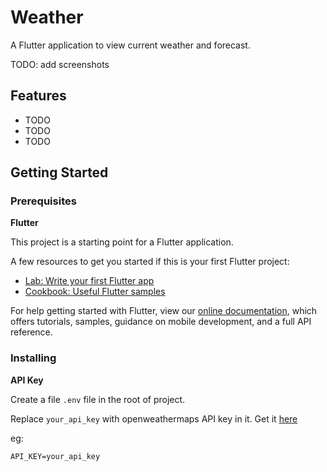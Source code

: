 # Weather

A Flutter application to view current weather and forecast.

TODO: add screenshots

## Features
- TODO
- TODO
- TODO

## Getting Started

### Prerequisites

**Flutter**

This project is a starting point for a Flutter application.

A few resources to get you started if this is your first Flutter project:

- [Lab: Write your first Flutter app](https://flutter.dev/docs/get-started/codelab)
- [Cookbook: Useful Flutter samples](https://flutter.dev/docs/cookbook)

For help getting started with Flutter, view our
[online documentation](https://flutter.dev/docs), which offers tutorials,
samples, guidance on mobile development, and a full API reference.

### Installing

**API Key**

Create a file `.env` file in the root of project.

Replace `your_api_key` with openweathermaps API key in it. Get it [here](https://openweathermap.org/api)

eg:

```
API_KEY=your_api_key
```
